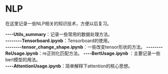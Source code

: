 # NLP
在这里记录一些NLP相关的知识技术，方便以后复习。

**----Utils_summary**：记录一些常用的数据处理方法。  
**--------Tensorboard.ipynb**：Tensorboard的使用。   
**--------tensor_change_shape.ipynb**：一些改变tensor形状的方法。
**--------ReUsage.ipynb**：re正则化匹配方法。
**----BertUsage.ipynb** ：主要记录一些bert模型的用法。  
**----AttentionUsage.ipynb**：简单解释下attention的核心思想。  